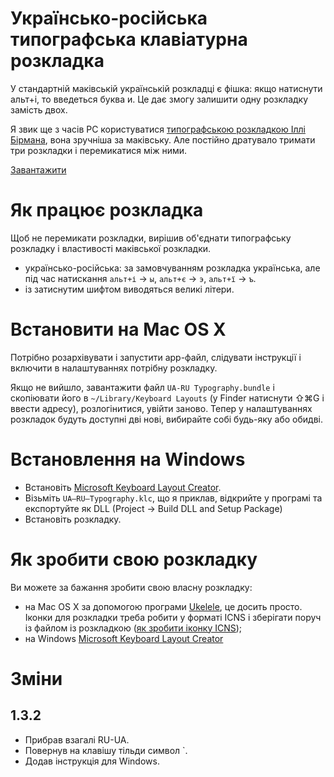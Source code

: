 # Українсько-російська типографська клавіатурна розкладка
У стандартній маківській українській розкладці є фішка: якщо натиснути альт+і, то введеться буква и. Це дає змогу залишити одну розкладку замість двох.

Я звик ще з часів PC користуватися [типографською розкладкою Іллі Бірмана](https://ilyabirman.ru/projects/typography-layout/), вона зручніша за маківську. Але постійно дратувало тримати три розкладки і перемикатися між ними.

[Завантажити](https://github.com/alexkolodko/UA-RU-Typography-Keyboard-Layout/raw/dcce2c981fe350ab344343f7cea940d3403ff51b/Layouts/1.3.2/Install%20UA-RU-Typo%20Layout%201.3.2.zip)

# Як працює розкладка
Щоб не перемикати розкладки, вирішив об'єднати типографську розкладку і властивості маківської розкладки.

* українсько-російська: за замовчуванням розкладка українська, але під час натискання `альт+і` → `ы`, `альт+є` → `э`, `альт+ї` → `ъ`.
* із затиснутим шифтом виводяться великі літери.

# Встановити на Mac OS X
Потрібно розархівувати і запустити app-файл, слідувати інструкції і включити в налаштуваннях потрібну розкладку.

Якщо не вийшло, завантажити файл `UA-RU Typography.bundle` і скопіювати його в `~/Library/Keyboard Layouts` (у Finder натиснути ⇧⌘G і ввести адресу), розлогінитися, увійти заново. Тепер у налаштуваннях розкладок будуть доступні дві нові, вибирайте собі будь-яку або обидві.

# Встановлення на Windows
* Встановіть [Microsoft Keyboard Layout Creator](https://www.microsoft.com/en-us/download/details.aspx?id=102134). 
* Візьміть `UA–RU–Typography.klc`, що я приклав, відкрийте у програмі та експортуйте як DLL (Project → Build DLL and Setup Package)
* Встановіть розкладку.

# Як зробити свою розкладку
Ви можете за бажання зробити свою власну розкладку:
* на Mac OS X за допомогою програми [Ukelele](http://scripts.sil.org/cms/scripts/page.php?site_id=nrsi&id=ukelele "Ukelele"), це досить просто. Іконки для розкладки треба робити у форматі ICNS і зберігати поруч із файлом із розкладкою ([як зробити іконку ICNS](https://blog.alexkolodko.com/all/icns-icons-mac-os/ "як зробити ICNS-іконку"));
* на Windows [Microsoft Keyboard Layout Creator](https://www.microsoft.com/en-us/download/details.aspx?id=102134)

# Зміни
## 1.3.2
* Прибрав взагалі RU-UA.
* Повернув на клавішу тільди символ `.
* Додав інструкція для Windows.